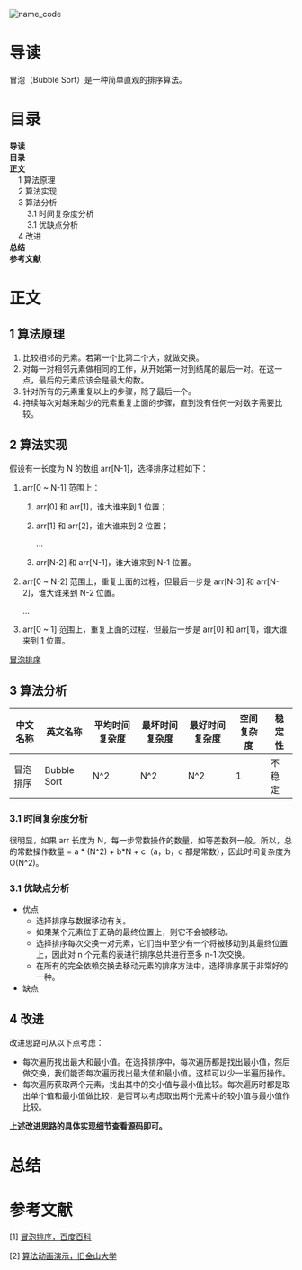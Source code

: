 ![name_code](https://gitee.com/struggle3014/picBed/raw/master/name_code.png)

# 导读

冒泡（Bubble Sort）是一种简单直观的排序算法。



# 目录

<nav>
<a href='#导读' style='text-decoration:none;font-weight:bolder'>导读</a><br/>
<a href='#目录' style='text-decoration:none;font-weight:bolder'>目录</a><br/>
<a href='#正文' style='text-decoration:none;font-weight:bolder'>正文</a><br/>
&nbsp;&nbsp;&nbsp;&nbsp;<a href='#1 算法原理' style='text-decoration:none;${border-style}'>1 算法原理</a><br/>
&nbsp;&nbsp;&nbsp;&nbsp;<a href='#2 算法实现' style='text-decoration:none;${border-style}'>2 算法实现</a><br/>
&nbsp;&nbsp;&nbsp;&nbsp;<a href='#3 算法分析' style='text-decoration:none;${border-style}'>3 算法分析</a><br/>
&nbsp;&nbsp;&nbsp;&nbsp;&nbsp;&nbsp;&nbsp;&nbsp;<a href='#3.1 时间复杂度分析' style='text-decoration:none;${border-style}'>3.1 时间复杂度分析</a><br/>
&nbsp;&nbsp;&nbsp;&nbsp;&nbsp;&nbsp;&nbsp;&nbsp;<a href='#3.1 优缺点分析' style='text-decoration:none;${border-style}'>3.1 优缺点分析</a><br/>
&nbsp;&nbsp;&nbsp;&nbsp;<a href='#4 改进' style='text-decoration:none;${border-style}'>4 改进</a><br/>
<a href='#总结' style='text-decoration:none;font-weight:bolder'>总结</a><br/>
<a href='#参考文献' style='text-decoration:none;font-weight:bolder'>参考文献</a><br/>
</nav>

# 正文

## 1 算法原理

1. 比较相邻的元素。若第一个比第二个大，就做交换。
2. 对每一对相邻元素做相同的工作，从开始第一对到结尾的最后一对。在这一点，最后的元素应该会是最大的数。
3. 针对所有的元素重复以上的步骤，除了最后一个。
4. 持续每次对越来越少的元素重复上面的步骤，直到没有任何一对数字需要比较。



## 2 算法实现

假设有一长度为 N 的数组 arr[N-1]，选择排序过程如下：

1. arr[0 ~ N-1] 范围上：

   1. arr[0] 和 arr[1]，谁大谁来到 1 位置；

   2. arr[1] 和 arr[2]，谁大谁来到 2 位置；

      ...

   3. arr[N-2] 和 arr[N-1]，谁大谁来到 N-1 位置。

2. arr[0 ~ N-2] 范围上，重复上面的过程，但最后一步是 arr[N-3] 和 arr[N-2]，谁大谁来到 N-2 位置。

   ...

3. arr[0 ~ 1] 范围上，重复上面的过程，但最后一步是 arr[0] 和 arr[1]，谁大谁来到 1 位置。

[冒泡排序](../../../../projects/alogorithm-basic/src/main/java/com/xiumei/alogrithm/sort/Code02_BubbleSort.java)

## 3 算法分析

| 中文名称 | 英文名称    | 平均时间复杂度 | 最坏时间复杂度 | 最好时间复杂度 | 空间复杂度 | 稳定性 |
| -------- | ----------- | -------------- | -------------- | -------------- | ---------- | ------ |
| 冒泡排序 | Bubble Sort | N^2            | N^2            | N^2            | 1          | 不稳定 |

### 3.1 时间复杂度分析

很明显，如果 arr 长度为 N，每一步常数操作的数量，如等差数列一般。所以，总的常数操作数量 = a * (N^2) + b*N + c（a，b，c 都是常数），因此时间复杂度为 O(N^2)。

### 3.1 优缺点分析

* 优点
  * 选择排序与数据移动有关。
  * 如果某个元素位于正确的最终位置上，则它不会被移动。
  * 选择排序每次交换一对元素，它们当中至少有一个将被移动到其最终位置上，因此对 n 个元素的表进行排序总共进行至多 n-1 次交换。
  * 在所有的完全依赖交换去移动元素的排序方法中，选择排序属于非常好的一种。
* 缺点



## 4 改进

改进思路可从以下点考虑：

* 每次遍历找出最大和最小值。在选择排序中，每次遍历都是找出最小值，然后做交换，我们能否每次遍历找出最大值和最小值。这样可以少一半遍历操作。
* 每次遍历获取两个元素，找出其中的交小值与最小值比较。每次遍历时都是取出单个值和最小值做比较，是否可以考虑取出两个元素中的较小值与最小值作比较。

**上述改进思路的具体实现细节查看源码即可。**



# 总结





# 参考文献

[1] [冒泡排序，百度百科](https://baike.baidu.com/item/冒泡排序)

[2] [算法动画演示，旧金山大学](https://www.cs.usfca.edu/~galles/visualization/Algorithms.html)